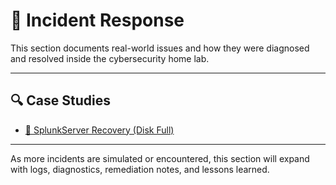 # 📂 Incident Response

This section documents real-world issues and how they were diagnosed and resolved inside the cybersecurity home lab.

---

## 🔍 Case Studies

- [🧰 SplunkServer Recovery (Disk Full)](splunkserver-recovery.md)

---

As more incidents are simulated or encountered, this section will expand with logs, diagnostics, remediation notes, and lessons learned.
